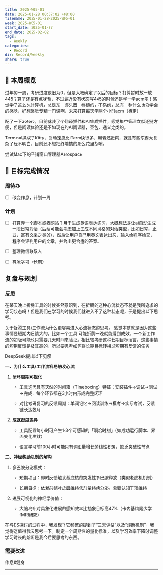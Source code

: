 ```yaml
---
title: 2025-W05-01
date: 2025-01-28 00:57:02 +08:00
filename: 2025-01-28-2025-W05-01
week: 2025-W05-01
start_date: 2025-01-27
end_date: 2025-02-02
tags:
  - Weekly
categories:
  - Record
dir: Record/Weekly
share: true
---
```

## 📅 本周概览
过年的一周，考研进度依旧为0，但是大概确定了以后的目标？打算暂时放一放445？算了还是有点犹豫，不过最近没有状态写445的时候还是学一学acm吧！感觉学了这么久计算机，总是东一榔头西一棒槌的，不系统，总有一种什么也没学会的感觉，好想感觉专精一门课啊。未来打算每天学两个小时acm（待定）

配了一下zotero，目前就装了个翻译插件和AI集成插件，感觉集中管理文献还挺方便，但是阅读体验还是不如现在的AI阅读器，豆包，通义之类的。

Terminal换成了Kitty，启动速度比iTerm快很多，用着还挺爽，就是有些东西太复杂了玩不明白，目前还不想把终端搞的那么花里胡哨。

尝试Mac下的平铺窗口管理器Aerospace

## 🎯 目标完成情况
### 周待办
- [ ] 改变作息，计划一周


### 计划
- [ ] 打算弄一个脚本或者网站？用于生成英语表达练习，大概想法是让ai自动生成一段日常对话（后续可能会考虑加上生成不同风格的对话类型，比如日常，正式，富有文采之类的），然后让用户自己用英文表达出来，输入给程序检查，程序会评判用户的文章，并给出更合适的答案。
- [ ] 整理微信联系人
- [ ] 算法学习（长期）


## 复盘与规划
### 反思
在某天晚上折腾工具的时候突然意识到，在折腾的这种心流状态不就是我所追求的学习状态吗！但是我们在学习的时候我们就进入不了这种状态呢，于是提出以下思考。

关于折腾工具/工作流为什么更容易进入心流状态的思考。 感觉本质就是因为这些事情是短期内反馈大的。比如一个工具 可能折腾一晚就能看到成效。一个新工作流的初版可能也只需要几天时间来验证。相比较考研这种长期目标而言，这些事情的短期反馈是极其高的，所以要思考如何将长期目标转换成短期有反馈的任务

DeepSeek提出以下见解

**一、为什么工具/工作流容易触发心流**

1. **闭环周期可视化**
    
    - 工具迭代具有天然的时间箱（Timeboxing）特征：安装插件→调试→测试→完成，每个环节都在3小时内形成完整闭环
        
    - 对比考研复习的反馈周期：单词记忆→阅读训练→模考→实际考试，反馈链长达数月
        
2. **成就密度差异**
    
    - 工具配置每小时可产生1-3个可感知的「啊哈时刻」（如成功运行脚本、界面美化生效）
        
    - 语言学习前100小时可能只有词汇量增长的线性积累，缺乏突破性节点
        

**二、神经奖励机制的解构**

1. 多巴胺分泌模式：
    
    - 短期项目：即时反馈触发基底核的突发性多巴胺释放（类似老虎机机制）
        
    - 长期目标：依赖前额叶皮层维持低剂量持续分泌，需要认知干预维持
        
2. 进展可视化的神经学价值：
    
    - 大脑岛叶对具象化进展的感知效率比抽象目标高47%（卡内基梅隆大学fMRI研究）

在与DS探讨的过程中，我发现了它频繁的提到了“三天评估”以及“熔断机制”，我觉得这值得我去思考一下。制定一个周期性的量化标准，以及学习效率下降时调整学习时长的熔断是我今后要思考的东西。

### 需要改进

作息&健身

---

